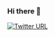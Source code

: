 ### Hi there 👋 

[![Twitter URL](https://img.shields.io/twitter/url/https/twitter.com/_umabou.svg?style=social&label=%20%40_umabou)](tab:https://twitter.com/_umabou)



